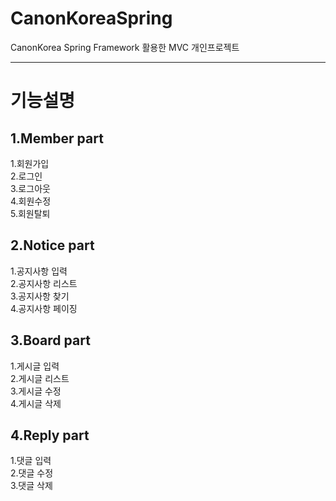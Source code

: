 # CanonKoreaSpring
CanonKorea Spring Framework 활용한 MVC 개인프로젝트 

<hr>
<h1>기능설명</h1>
<h2>1.Member part</h2>
<p>
  1.회원가입 <br>
  2.로그인 <br>
  3.로그아웃 <br>
  4.회원수정 <br>
  5.회원탈퇴 
</p>
<h2>2.Notice part</h2>
<p>
  1.공지사항 입력 <br>
  2.공지사항 리스트 <br>
  3.공지사항 찾기 <br>
  4.공지사항 페이징 
</p>
<h2>3.Board part</h2>
<p>
  1.게시글 입력 <br>
  2.게시글 리스트 <br>
  3.게시글 수정 <br>
  4.게시글 삭제
</p>
<h2>4.Reply part</h2>
<p>
  1.댓글 입력 <br>
  2.댓글 수정 <br>
  3.댓글 삭제 <br>
</p>
